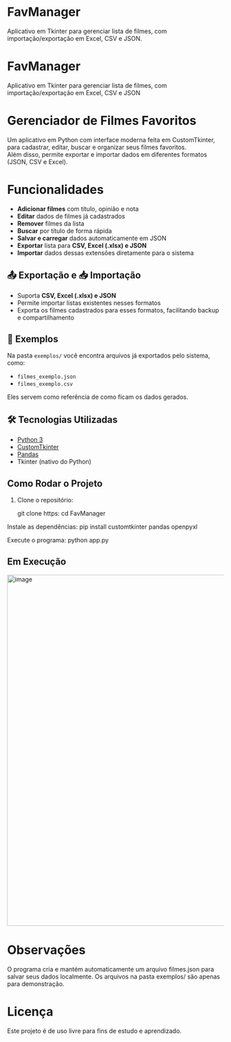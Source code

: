 # FavManager
Aplicativo em Tkinter para gerenciar lista de filmes, com importação/exportação em Excel, CSV e JSON.


# FavManager
Aplicativo em Tkinter para gerenciar lista de filmes, com importação/exportação em Excel, CSV e JSON


# Gerenciador de Filmes Favoritos

Um aplicativo em Python com interface moderna feita em CustomTkinter, para cadastrar, editar, buscar e organizar seus filmes favoritos.  
Além disso, permite exportar e importar dados em diferentes formatos (JSON, CSV e Excel).



#  Funcionalidades

-  **Adicionar filmes** com título, opinião e nota
-  **Editar** dados de filmes já cadastrados
-  **Remover** filmes da lista
-  **Buscar** por título de forma rápida
-  **Salvar e carregar** dados automaticamente em JSON
-  **Exportar** lista para **CSV, Excel (.xlsx) e JSON**
-  **Importar** dados dessas extensões diretamente para o sistema



## 📤 Exportação e 📥 Importação

- Suporta **CSV, Excel (.xlsx) e JSON**
- Permite importar listas existentes nesses formatos
- Exporta os filmes cadastrados para esses formatos, facilitando backup e compartilhamento


## 📂 Exemplos

Na pasta `exemplos/` você encontra arquivos já exportados pelo sistema, como:

- `filmes_exemplo.json`
- `filmes_exemplo.csv`

Eles servem como referência de como ficam os dados gerados.


## 🛠️ Tecnologias Utilizadas

- [Python 3](https://www.python.org/)
- [CustomTkinter](https://github.com/TomSchimansky/CustomTkinter)
- [Pandas](https://pandas.pydata.org/)  
- Tkinter (nativo do Python)


##  Como Rodar o Projeto

1. Clone o repositório:
  
   git clone https: 
   cd FavManager
   
Instale as dependências:
pip install customtkinter pandas openpyxl

Execute o programa:
python app.py

 ## Em Execução
 <img width="1021" height="814" alt="image" src="https://github.com/user-attachments/assets/7d4dcf03-86d1-4e0a-b575-a7970223245a" />
 

# Observações
O programa cria e mantém automaticamente um arquivo filmes.json para salvar seus dados localmente.
Os arquivos na pasta exemplos/ são apenas para demonstração.
# Licença
Este projeto é de uso livre para fins de estudo e aprendizado.
